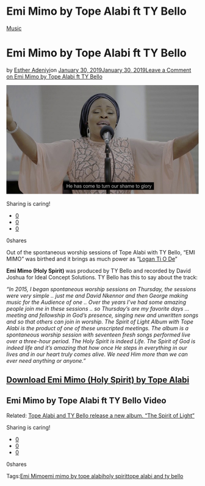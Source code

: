 # Emi Mimo by Tope Alabi ft TY Bello

[Music](https://estheradeniyi.com/category/music/)
# Emi Mimo by Tope Alabi ft TY Bello

by [Esther Adeniyi](https://estheradeniyi.com/author/esther-adeniyi/)on [January 30, 2019January 30, 2019](https://estheradeniyi.com/emi-mimo-by-tope-alabi-ft-ty-bello/)[Leave a Comment on Emi Mimo by Tope Alabi ft TY Bello](https://estheradeniyi.com/emi-mimo-by-tope-alabi-ft-ty-bello/#respond)

![Emi Mimo by Tope Alabi and TY Bello](images\Emi-Mimo-by-Tope-Alabi-and-TY-Bello.jpg)

Sharing is caring!

- [0](https://www.facebook.com/sharer/sharer.php?u=https%3A%2F%2Festheradeniyi.com%2Femi-mimo-by-tope-alabi-ft-ty-bello%2F&amp;t=Emi%20Mimo%20by%20Tope%20Alabi%20ft%20TY%20Bello)
- [0](https://twitter.com/intent/tweet?text=Emi%20Mimo%20by%20Tope%20Alabi%20ft%20TY%20Bello&amp;url=https%3A%2F%2Festheradeniyi.com%2Femi-mimo-by-tope-alabi-ft-ty-bello%2F)
- [0](#)

0shares

Out of the spontaneous worship sessions of Tope Alabi with TY Bello, &#x201C;EMI MIMO&#x201D; was birthed and it brings as much power as &#x201C;[Logan Ti O De](https://estheradeniyi.com/logan-ti-ode-by-tope-alabi/)&#x201D;

**Emi Mimo (Holy Spirit)** was produced by TY Bello and recorded by David Joshua for Ideal Concept Solutions. TY Bello has this to say about the track:

*&#x201C;In 2015, I began spontaneous worship sessions on Thursday, the sessions were very simple .. just me and David Nkennor and then George making music for the Audience of one .. Over the years I&#x2019;ve had some amazing people join me in these sessions .. so Thursday&#x2019;s are my favorite days &#x2026;meeting and fellowship in God&#x2019;s presence, singing new and unwritten songs and so that others can join in *worship*. The Spirit of Light Album with Tope Alabi is the product of one of these unscripted meetings. The album is a spontaneous worship session with seventeen fresh songs performed live over a three-hour period. The Holy Spirit is indeed Life. The Spirit of God is indeed life and it&#x2019;s amazing that how once He steps in everything in our lives and in our heart truly comes alive. We need Him more than we can ever need anything or anyone.&#x201D;*

## [Download Emi Mimo (Holy Spirit) by Tope Alabi](https://talkglitz.tv/tope-alabi-emi-mimo-holy-spirit/)

## Emi Mimo by Tope Alabi ft TY Bello Video

Related: [Tope Alabi and TY Bello release a new album. &#x201C;The Spirit of Light&#x201D;](https://estheradeniyi.com/ty-bello-and-tope-alabi-release-new-album-the-spirit-of-light/)

Sharing is caring!

- [0](https://www.facebook.com/sharer/sharer.php?u=https%3A%2F%2Festheradeniyi.com%2Femi-mimo-by-tope-alabi-ft-ty-bello%2F&amp;t=Emi%20Mimo%20by%20Tope%20Alabi%20ft%20TY%20Bello)
- [0](https://twitter.com/intent/tweet?text=Emi%20Mimo%20by%20Tope%20Alabi%20ft%20TY%20Bello&amp;url=https%3A%2F%2Festheradeniyi.com%2Femi-mimo-by-tope-alabi-ft-ty-bello%2F)
- [0](#)

0shares

Tags:[Emi Mimo](https://estheradeniyi.com/tag/emi-mimo/)[emi mimo by tope alabi](https://estheradeniyi.com/tag/emi-mimo-by-tope-alabi/)[holy spirit](https://estheradeniyi.com/tag/holy-spirit/)[tope alabi and ty bello](https://estheradeniyi.com/tag/tope-alabi-and-ty-bello/)